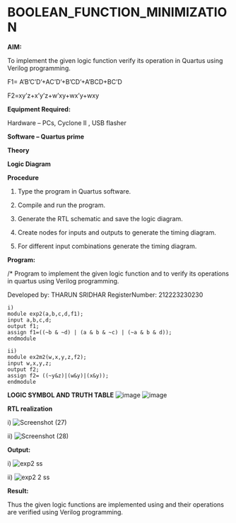 # BOOLEAN_FUNCTION_MINIMIZATION

**AIM:**

To implement the given logic function verify its operation in Quartus using Verilog programming.

F1= A’B’C’D’+AC’D’+B’CD’+A’BCD+BC’D 

F2=xy’z+x’y’z+w’xy+wx’y+wxy

**Equipment Required:**

Hardware – PCs, Cyclone II , USB flasher

**Software – Quartus prime**

**Theory**

**Logic Diagram**

**Procedure**

1.	Type the program in Quartus software.

2.	Compile and run the program.

3.	Generate the RTL schematic and save the logic diagram.

4.	Create nodes for inputs and outputs to generate the timing diagram.

5.	For different input combinations generate the timing diagram.


**Program:**

/* Program to implement the given logic function and to verify its operations in quartus using Verilog programming. 

Developed by: THARUN SRIDHAR 
RegisterNumber: 212223230230

```
i)
module exp2(a,b,c,d,f1);
input a,b,c,d;
output f1;
assign f1=((~b & ~d) | (a & b & ~c) | (~a & b & d));
endmodule

ii)
module ex2m2(w,x,y,z,f2);
input w,x,y,z;
output f2;
assign f2= ((~y&z)|(w&y)|(x&y));
endmodule
```

**LOGIC SYMBOL AND TRUTH TABLE**
![image](https://github.com/user-attachments/assets/22370d1b-17b9-4c79-b5ad-9c9c1422cef6)
![image](https://github.com/user-attachments/assets/01a37c85-5a5d-43cb-a5dd-f9bbe50557e7)



**RTL realization**

i)
![Screenshot (27)](https://github.com/user-attachments/assets/16d2c2c1-bcf7-485b-a59a-39df1e4994ab)

ii)
![Screenshot (28)](https://github.com/user-attachments/assets/25fb10bd-cd9d-4407-995d-11f9b3baf517)


**Output:**

i)
![exp2 ss](https://github.com/user-attachments/assets/fbf70f26-0fbd-4909-85a2-a5b4455f32a1)

ii)
![exp2 2 ss](https://github.com/user-attachments/assets/555b6c30-5a34-459f-acc9-3a0f5be21775)


**Result:**

Thus the given logic functions are implemented using and their operations are verified using Verilog programming.


